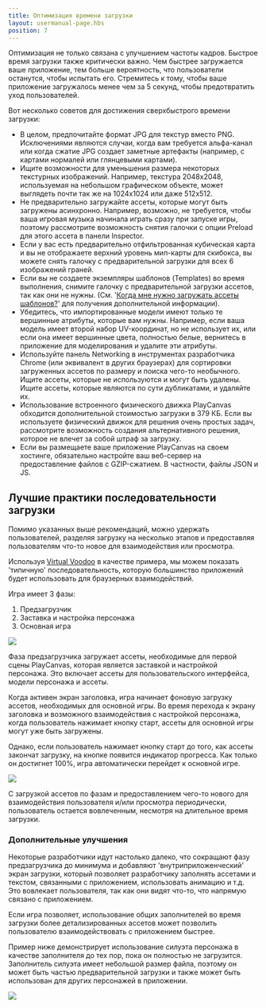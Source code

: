 ```yaml
---
title: Оптимизация времени загрузки
layout: usermanual-page.hbs
position: 7
---
```


Оптимизация не только связана с улучшением частоты кадров. Быстрое время загрузки также критически важно. Чем быстрее загружается ваше приложение, тем больше вероятность, что пользователи останутся, чтобы испытать его. Стремитесь к тому, чтобы ваше приложение загружалось менее чем за 5 секунд, чтобы предотвратить уход пользователей.

Вот несколько советов для достижения сверхбыстрого времени загрузки:

* В целом, предпочитайте формат JPG для текстур вместо PNG. Исключениями являются случаи, когда вам требуется альфа-канал или когда сжатие JPG создает заметные артефакты (например, с картами нормалей или глянцевыми картами).
* Ищите возможности для уменьшения размера некоторых текстурных изображений. Например, текстура 2048x2048, используемая на небольшом графическом объекте, может выглядеть почти так же на 1024x1024 или даже 512x512.
* Не предварительно загружайте ассеты, которые могут быть загружены асинхронно. Например, возможно, не требуется, чтобы ваша игровая музыка начинала играть сразу при запуске игры, поэтому рассмотрите возможность снятия галочки с опции Preload для этого ассета в панели Inspector.
* Если у вас есть предварительно отфильтрованная кубическая карта и вы не отображаете верхний уровень мип-карты для скибокса, вы можете снять галочку с предварительной загрузки для всех 6 изображений граней.
* Если вы не создаете экземпляры шаблонов (Templates) во время выполнения, снимите галочку с предварительной загрузки ассетов, так как они не нужны. (См. '[Когда мне нужно загружать ассеты шаблонов?][2]' для получения дополнительной информации).
* Убедитесь, что импортированные модели имеют только те вершинные атрибуты, которые вам нужны. Например, если ваша модель имеет второй набор UV-координат, но не использует их, или если она имеет вершинные цвета, полностью белые, вернитесь в приложение для моделирования и удалите эти атрибуты.
* Используйте панель Networking в инструментах разработчика Chrome (или эквивалент в других браузерах) для сортировки загруженных ассетов по размеру и поиска чего-то необычного. Ищите ассеты, которые не используются и могут быть удалены. Ищите ассеты, которые являются по сути дубликатами, и удаляйте их.
* Использование встроенного физического движка PlayCanvas обходится дополнительной стоимостью загрузки в 379 КБ. Если вы используете физический движок для решения очень простых задач, рассмотрите возможность создания альтернативного решения, которое не влечет за собой штраф за загрузку.
* Если вы размещаете ваше приложение PlayCanvas на своем хостинге, обязательно настройте ваш веб-сервер на предоставление файлов с GZIP-сжатием. В частности, файлы JSON и JS.

## Лучшие практики последовательности загрузки

Помимо указанных выше рекомендаций, можно удержать пользователей, разделяя загрузку на несколько этапов и предоставляя пользователям что-то новое для взаимодействия или просмотра.

Используя [Virtual Voodoo][1] в качестве примера, мы можем показать 'типичную' последовательность, которую большинство приложений будет использовать для браузерных взаимодействий.

Игра имеет 3 фазы:

1. Предзагрузчик
2. Заставка и настройка персонажа
3. Основная игра

<img loading="lazy" src="/images/user-manual/optimization/loading/virtual-voodoo-phases.jpg" style="max-width: 100%;">

Фаза предзагрузчика загружает ассеты, необходимые для первой сцены PlayCanvas, которая является заставкой и настройкой персонажа. Это включает ассеты для пользовательского интерфейса, модели персонажа и ассеты.

Когда активен экран заголовка, игра начинает фоновую загрузку ассетов, необходимых для основной игры. Во время перехода к экрану заголовка и возможного взаимодействия с настройкой персонажа, когда пользователь нажимает кнопку старт, ассеты для основной игры могут уже быть загружены.

Однако, если пользователь нажимает кнопку старт до того, как ассеты закончат загрузку, на кнопке появится индикатор прогресса. Как только он достигнет 100%, игра автоматически перейдет к основной игре.

<img loading="lazy" src="/images/user-manual/optimization/loading/virtual-voodoo-assets-not-ready.gif" style="max-width: 480px;">

С загрузкой ассетов по фазам и предоставлением чего-то нового для взаимодействия пользователя и/или просмотра периодически, пользователь остается вовлеченным, несмотря на длительное время загрузки.

### Дополнительные улучшения

Некоторые разработчики идут настолько далеко, что сокращают фазу предзагрузчика до минимума и добавляют 'внутриприложенческий' экран загрузки, который позволяет разработчику заполнять ассетами и текстом, связанными с приложением, использовать анимацию и т.д. Это вовлекает пользователя, так как они видят что-то, что напрямую связано с приложением.

Если игра позволяет, использование общих заполнителей во время загрузки более детализированных ассетов может позволить пользователю взаимодействовать с приложением быстрее.

Пример ниже демонстрирует использование силуэта персонажа в качестве заполнителя до тех пор, пока он полностью не загрузится. Заполнитель силуэта имеет небольшой размер файла, поэтому он может быть частью предварительной загрузки и также может быть использован для других персонажей в приложении.

<img loading="lazy" src="/images/user-manual/optimization/loading/character-load.gif" style="max-width: 360px;">

[1]: https://playcanv.as/p/tRUfwVg1/
[2]: /user-manual/templates/#when-do-i-need-to-load-template-assets?
